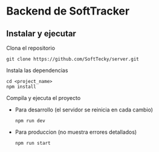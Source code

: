 # Backend de SoftTracker
## Instalar y ejecutar

Clona el repositorio

```
git clone https://github.com/SoftTecky/server.git
```

Instala las dependencias

```
cd <project_name>
npm install
```

Compila y ejecuta el proyecto

- Para desarrollo (el servidor se reinicia en cada cambio)
    ```
    npm run dev 
    ```
- Para produccion (no muestra errores detallados)
    ```
    npm run start
    ```